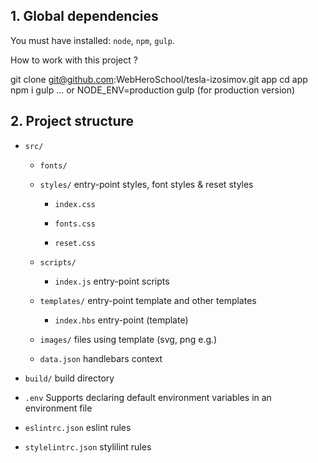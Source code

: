## 1. Global dependencies

You must have installed: `node`, `npm`, `gulp`.

How to work with this project ?

git clone git@github.com:WebHeroSchool/tesla-izosimov.git app
cd app
npm i
gulp ... or NODE_ENV=production gulp (for production version)

## 2. Project structure

* `src/`

    * `fonts/`

    * `styles/` entry-point styles, font styles & reset styles

        * `index.css`

        * `fonts.css`

        * `reset.css`

    * `scripts/`

        * `index.js` entry-point scripts

    * `templates/` entry-point template and other templates

        * `index.hbs` entry-point (template)

    * `images/` files using template (svg, png e.g.)

    * `data.json` handlebars context

* `build/` build directory

* `.env` Supports declaring default environment variables in an environment file

* `eslintrc.json` eslint rules

* `stylelintrc.json` stylilint rules
